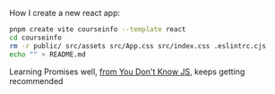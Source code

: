 How I create a new react app:

```bash
pnpm create vite courseinfo --template react
cd courseinfo
rm -r public/ src/assets src/App.css src/index.css .eslintrc.cjs
echo "" > README.md
```

Learning Promises well, [from You Don't Know JS](https://github.com/getify/You-Dont-Know-JS/blob/1st-ed/async%20%26%20performance/ch3.md), keeps getting recommended
